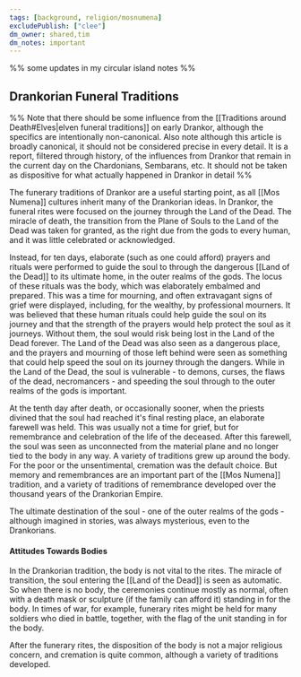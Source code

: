 ```yaml
---
tags: [background, religion/mosnumena]
excludePublish: ["clee"]
dm_owner: shared,tim
dm_notes: important
---
```


%% some updates in my circular island notes %%
## Drankorian Funeral Traditions

%% Note that there should be some influence from the [[Traditions around Death#Elves|elven funeral traditions]] on early Drankor, although the specifics are intentionally non-canonical. Also note although this article is broadly canonical, it should not be considered precise in every detail. It is a report, filtered through history, of the influences from Drankor that remain in the current day on the Chardonians, Sembarans, etc. It should not be taken as dispositive for what actually happened in Drankor in detail %%

The funerary traditions of Drankor are a useful starting point, as all [[Mos Numena]] cultures inherit many of the Drankorian ideas. In Drankor, the funeral rites were focused on the journey through the Land of the Dead. The miracle of death, the transition from the Plane of Souls to the Land of the Dead was taken for granted, as the right due from the gods to every human, and it was little celebrated or acknowledged. 

Instead, for ten days, elaborate (such as one could afford) prayers and rituals were performed to guide the soul to through the dangerous [[Land of the Dead]] to its ultimate home, in the outer realms of the gods. The locus of these rituals was the body, which was elaborately embalmed and prepared. This was a time for mourning, and often extravagant signs of grief were displayed, including, for the wealthy, by professional mourners. It was believed that these human rituals could help guide the soul on its journey and that the strength of the prayers would help protect the soul as it journeys. Without them, the soul would risk being lost in the Land of the Dead forever. The Land of the Dead was also seen as a dangerous place, and the prayers and mourning of those left behind were seen as something that could help speed the soul on its journey through the dangers. While in the Land of the Dead, the soul is vulnerable - to demons, curses, the flaws of the dead, necromancers - and speeding the soul through to the outer realms of the gods is important.

At the tenth day after death, or occasionally sooner, when the priests divined that the soul had reached it's final resting place, an elaborate farewell was held. This was usually not a time for grief, but for remembrance and celebration of the life of the deceased. After this farewell, the soul was seen as unconnected from the material plane and no longer tied to the body in any way. A variety of traditions grew up around the body. For the poor or the unsentimental, cremation was the default choice. But memory and remembrances are an important part of the [[Mos Numena]] tradition, and a variety of traditions of remembrance developed over the thousand years of the Drankorian Empire.

The ultimate destination of the soul - one of the outer realms of the gods - although imagined in stories, was always mysterious, even to the Drankorians.
#### Attitudes Towards Bodies
In the Drankorian tradition, the body is not vital to the rites. The miracle of transition, the soul entering the [[Land of the Dead]] is seen as automatic. So when there is no body, the ceremonies continue mostly as normal, often with a death mask or sculpture (if the family can afford it) standing in for the body. In times of war, for example, funerary rites might be held for many soldiers who died in battle, together, with the flag of the unit standing in for the body.

After the funerary rites, the disposition of the body is not a major religious concern, and cremation is quite common, although a variety of traditions developed.